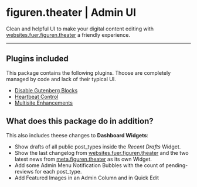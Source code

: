 # figuren.theater | Admin UI

Clean and helpful UI to make your digital content editing with [websites.fuer.figuren.theater](https://websites.fuer.figuren.theater) a friendly experience.

---

## Plugins included

This package contains the following plugins. 
Thoose are completely managed by code and lack of their typical UI.

* [Disable Gutenberg Blocks](https://wordpress.org/plugins/disable-gutenberg-blocks/#developers)
* [Heartbeat Control](https://wordpress.org/plugins/heartbeat-control/#developers)
* [Multisite Enhancements](https://wordpress.org/plugins/multisite-enhancements/#developers)


## What does this package do in addition?

This also includes theese changes to **Dashboard Widgets**:

- Show drafts of all public post_types inside the *Recent Drafts* Widget.
- Show the last changelog from [websites.fuer.figuren.theater](https://websites.fuer.figuren.theater/) and the two latest news from [meta.figuren.theater](https://meta.figuren.theater/) as its own Widget.
- Add some Admin Menu Notification Bubbles with the count of pending-reviews for each post_type.
- Add Featured Images in an Admin Column and in Quick Edit

